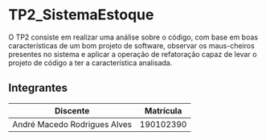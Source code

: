 # TP2_SistemaEstoque

O TP2 consiste em realizar uma análise sobre o código, com base em boas características de um bom projeto de software, observar os maus-cheiros presentes no sistema e aplicar a operação de refatoração capaz de levar o projeto de código a ter a característica analisada.

## Integrantes 

| Discente | Matrícula |
|--------- | --------- |
| André Macedo Rodrigues Alves | 190102390 |
